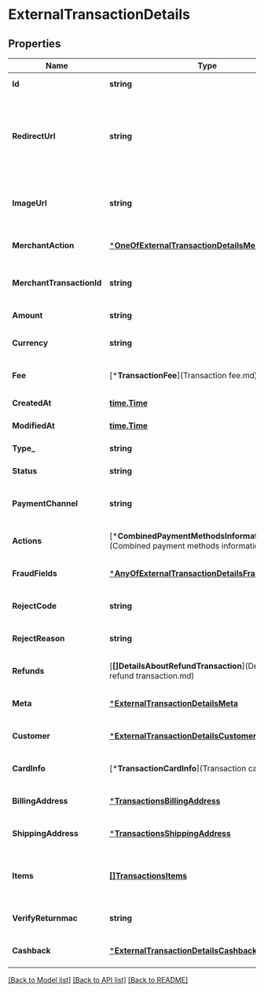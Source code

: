 # ExternalTransactionDetails

## Properties
Name | Type | Description | Notes
------------ | ------------- | ------------- | -------------
**Id** | **string** |  | [default to null]
**RedirectUrl** | **string** | Redirect URL provided by PSP. If \&quot;actions\&quot; states it, buyer should be redirected to this URL to proceed with payment | [optional] [default to null]
**ImageUrl** | **string** | Image URL after successul payment initialization (e.g., for QR code payment) | [optional] [default to null]
**MerchantAction** | [***OneOfExternalTransactionDetailsMerchantAction**](OneOfExternalTransactionDetailsMerchantAction.md) |  | [optional] [default to null]
**MerchantTransactionId** | **string** | Merchant transaction ID. Should be unique in merchant store. | [default to null]
**Amount** | **string** | Transaction amount  | [default to null]
**Currency** | **string** | Currency code in ISO 4217 alphabetic code | [default to null]
**Fee** | [***TransactionFee**](Transaction fee.md) |  | [optional] [default to null]
**CreatedAt** | [**time.Time**](time.Time.md) |  | [default to null]
**ModifiedAt** | [**time.Time**](time.Time.md) |  | [default to null]
**Type_** | **string** | Type of transaction | [default to null]
**Status** | **string** | Transaction status | [default to null]
**PaymentChannel** | **string** | ID of payment channel for selected payment method  | [default to null]
**Actions** | [***CombinedPaymentMethodsInformation**](Combined payment methods information.md) |  | [optional] [default to null]
**FraudFields** | [***AnyOfExternalTransactionDetailsFraudFields**](AnyOfExternalTransactionDetailsFraudFields.md) |  | [optional] [default to null]
**RejectCode** | **string** |  | [optional] [default to null]
**RejectReason** | **string** |  | [optional] [default to null]
**Refunds** | [**[]DetailsAboutRefundTransaction**](Details about refund transaction.md) |  | [optional] [default to null]
**Meta** | [***ExternalTransactionDetailsMeta**](ExternalTransactionDetails_meta.md) |  | [optional] [default to null]
**Customer** | [***ExternalTransactionDetailsCustomer**](ExternalTransactionDetails_customer.md) |  | [optional] [default to null]
**CardInfo** | [***TransactionCardInfo**](Transaction card info.md) |  | [optional] [default to null]
**BillingAddress** | [***TransactionsBillingAddress**](transactions_billingAddress.md) |  | [optional] [default to null]
**ShippingAddress** | [***TransactionsShippingAddress**](transactions_shippingAddress.md) |  | [optional] [default to null]
**Items** | [**[]TransactionsItems**](transactions_items.md) | If items are provided sum of items amount should be equal transaction amount | [optional] [default to null]
**VerifyReturnmac** | **string** |  | [optional] [default to null]
**Cashback** | [***ExternalTransactionDetailsCashback**](ExternalTransactionDetails_cashback.md) |  | [optional] [default to null]

[[Back to Model list]](../README.md#documentation-for-models) [[Back to API list]](../README.md#documentation-for-api-endpoints) [[Back to README]](../README.md)

